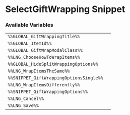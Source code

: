 # SelectGiftWrapping Snippet

### Available Variables
|||
|---|---|
| `%%GLOBAL_GiftWrappingTitle%%` |
| `%%GLOBAL_ItemId%%` |
| `%%GLOBAL_GiftWrapModalClass%%` |
| `%%LNG_ChooseHowToWrapItems%%` |
| `%%GLOBAL_HideSplitWrappingOptions%%` |
| `%%LNG_WrapItemsTheSame%%` |
| `%%SNIPPET_GiftWrappingOptionsSingle%%` |
| `%%LNG_WrapItemsDifferently%%` |
| `%%SNIPPET_GiftWrappingOptions%%` |
| `%%LNG_Cancel%%` |
| `%%LNG_Save%%` |
